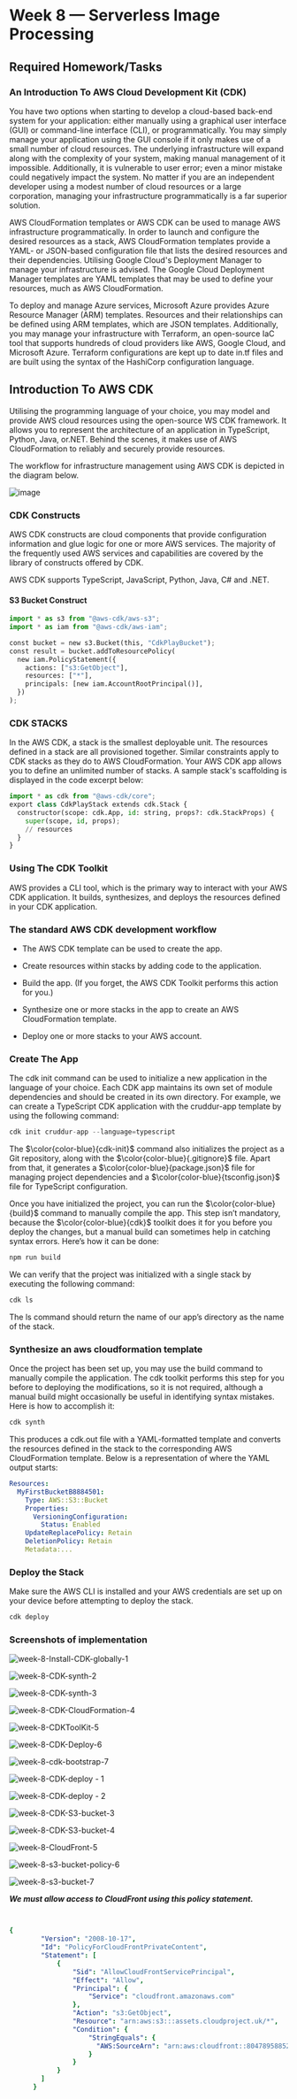 # Week 8 — Serverless Image Processing

## Required Homework/Tasks

### An Introduction To AWS Cloud Development Kit (CDK)

You have two options when starting to develop a cloud-based back-end system for your application: either manually using a graphical user interface (GUI) or command-line interface (CLI), or programmatically. You may simply manage your application using the GUI console if it only makes use of a small number of cloud resources. The underlying infrastructure will expand along with the complexity of your system, making manual management of it impossible. Additionally, it is vulnerable to user error; even a minor mistake could negatively impact the system. No matter if you are an independent developer using a modest number of cloud resources or a large corporation, managing your infrastructure programmatically is a far superior solution.


AWS CloudFormation templates or AWS CDK can be used to manage AWS infrastructure programmatically. In order to launch and configure the desired resources as a stack, AWS CloudFormation templates provide a YAML- or JSON-based configuration file that lists the desired resources and their dependencies. Utilising Google Cloud's Deployment Manager to manage your infrastructure is advised. The Google Cloud Deployment Manager templates are YAML templates that may be used to define your resources, much as AWS CloudFormation.

To deploy and manage Azure services, Microsoft Azure provides Azure Resource Manager (ARM) templates. Resources and their relationships can be defined using ARM templates, which are JSON templates. Additionally, you may manage your infrastructure with Terraform, an open-source IaC tool that supports hundreds of cloud providers like AWS, Google Cloud, and Microsoft Azure. Terraform configurations are kept up to date in.tf files and are built using the syntax of the HashiCorp configuration language.


## Introduction To AWS CDK

Utilising the programming language of your choice, you may model and provide AWS cloud resources using the open-source WS CDK framework. It allows you to represent the architecture of an application in TypeScript, Python, Java, or.NET. Behind the scenes, it makes use of AWS CloudFormation to reliably and securely provide resources.

The workflow for infrastructure management using AWS CDK is depicted in the diagram below.

![image](https://user-images.githubusercontent.com/88502375/234672996-77ad96fc-fffc-41f9-b3e7-b2ceb6bbfd85.png)


### CDK Constructs
AWS CDK constructs are cloud components that provide configuration information and glue logic for one or more AWS services. The majority of the frequently used AWS services and capabilities are covered by the library of constructs offered by CDK. 

AWS CDK supports TypeScript, JavaScript, Python, Java, C# and .NET.

#### S3 Bucket Construct 

```py
import * as s3 from "@aws-cdk/aws-s3";
import * as iam from "@aws-cdk/aws-iam";

const bucket = new s3.Bucket(this, "CdkPlayBucket");
const result = bucket.addToResourcePolicy(
  new iam.PolicyStatement({
    actions: ["s3:GetObject"],
    resources: ["*"],
    principals: [new iam.AccountRootPrincipal()],
  })
);
```

### CDK STACKS
In the AWS CDK, a stack is the smallest deployable unit. The resources defined in a stack are all provisioned together. Similar constraints apply to CDK stacks as they do to AWS CloudFormation. Your AWS CDK app allows you to define an unlimited number of stacks. A sample stack's scaffolding is displayed in the code excerpt below:

```py
import * as cdk from "@aws-cdk/core";
export class CdkPlayStack extends cdk.Stack {
  constructor(scope: cdk.App, id: string, props?: cdk.StackProps) {
    super(scope, id, props);
    // resources
  }
}
```

### Using The CDK Toolkit 

AWS provides a CLI tool, which is the primary way to interact with your AWS CDK application. It builds, synthesizes, and deploys the resources defined in your CDK application.

### The standard AWS CDK development workflow

- The AWS CDK template can be used to create the app.

- Create resources within stacks by adding code to the application.

- Build the app. (If you forget, the AWS CDK Toolkit performs this action for you.)

- Synthesize one or more stacks in the app to create an AWS CloudFormation template.

- Deploy one or more stacks to your AWS account.


### Create The App
The cdk init command can be used to initialize a new application in the language of your choice. Each CDK app maintains its own set of module dependencies and should be created in its own directory. For example, we can create a TypeScript CDK application with the cruddur-app template by using the following command:

```py
cdk init cruddur-app --language=typescript
```

The $\color{color-blue}{cdk-init}$ command also initializes the project as a Git repository, along with the $\color{color-blue}{.gitignore}$ file. Apart from that, it generates a $\color{color-blue}{package.json}$ file for managing project dependencies and a $\color{color-blue}{tsconfig.json}$ file for TypeScript configuration.

Once you have initialized the project, you can run the $\color{color-blue}{build}$ command to manually compile the app. This step isn’t mandatory, because the $\color{color-blue}{cdk}$ toolkit does it for you before you deploy the changes, but a manual build can sometimes help in catching syntax errors. Here’s how it can be done:

```py
npm run build
```

We can verify that the project was initialized with a single stack by executing the following command:

```py
cdk ls
```
The ls command should return the name of our app’s directory as the name of the stack.


### Synthesize an aws cloudformation template

Once the project has been set up, you may use the build command to manually compile the application. The cdk toolkit performs this step for you before to deploying the modifications, so it is not required, although a manual build might occasionally be useful in identifying syntax mistakes. Here is how to accomplish it:

```py
cdk synth
```

This produces a cdk.out file with a YAML-formatted template and converts the resources defined in the stack to the corresponding AWS CloudFormation template. Below is a representation of where the YAML output starts:

```yml
Resources:
  MyFirstBucketB8884501:
    Type: AWS::S3::Bucket
    Properties:
      VersioningConfiguration:
        Status: Enabled
    UpdateReplacePolicy: Retain
    DeletionPolicy: Retain
    Metadata:...
```

### Deploy the Stack

Make sure the AWS CLI is installed and your AWS credentials are set up on your device before attempting to deploy the stack. 

```py
cdk deploy
```

### Screenshots of implementation

![week-8-Install-CDK-globally-1](https://user-images.githubusercontent.com/88502375/234807326-f0742c7c-172c-480e-983d-d64307b97138.jpg)


![week-8-CDK-synth-2](https://user-images.githubusercontent.com/88502375/234807362-c1a3c104-5a08-4a6f-b890-4bf79124601a.jpg)



![week-8-CDK-synth-3](https://user-images.githubusercontent.com/88502375/234807385-8681c2d4-ff84-4ede-98a0-8dca4df1cbc2.jpg)


![week-8-CDK-CloudFormation-4](https://user-images.githubusercontent.com/88502375/234807401-7704c8cb-2b02-4342-b8a3-b3291bfec207.jpg)


![week-8-CDKToolKit-5](https://user-images.githubusercontent.com/88502375/234807419-58085044-32fd-411a-864c-9cb3700d1281.jpg)


![week-8-CDK-Deploy-6](https://user-images.githubusercontent.com/88502375/234807438-3c1e1b68-4114-4608-9193-e183a20e173c.jpg)


![week-8-cdk-bootstrap-7](https://user-images.githubusercontent.com/88502375/234807460-e05e3a1a-f779-4fcc-91de-c813366da409.jpg)


![week-8-CDK-deploy - 1](https://user-images.githubusercontent.com/88502375/235297148-0486b183-e293-45f8-bc7f-a776b0f0f98b.jpg)



![week-8-CDK-deploy - 2](https://user-images.githubusercontent.com/88502375/235297153-f9b60926-a081-40e7-aa77-16aa5b4191c5.jpg)


![week-8-CDK-S3-bucket-3](https://user-images.githubusercontent.com/88502375/235297157-26d29e7e-6909-43e8-b28c-42e12805b79a.jpg)


![week-8-CDK-S3-bucket-4](https://user-images.githubusercontent.com/88502375/235297159-a478083f-ce5e-4123-a42e-009ebe8ef71b.jpg)



![week-8-CloudFront-5](https://user-images.githubusercontent.com/88502375/235297161-291537a7-3596-4918-9f42-c61d6e967f62.jpg)


![week-8-s3-bucket-policy-6](https://user-images.githubusercontent.com/88502375/235297165-c79f677b-4c1a-4c69-b7a0-a8ee0b56f11f.jpg)


![week-8-s3-bucket-7](https://user-images.githubusercontent.com/88502375/235297171-f72e0223-c1f2-4155-9332-52d1025451ff.jpg)


***We must allow access to CloudFront using this policy statement.***

```yml


{
        "Version": "2008-10-17",
        "Id": "PolicyForCloudFrontPrivateContent",
        "Statement": [
            {
                "Sid": "AllowCloudFrontServicePrincipal",
                "Effect": "Allow",
                "Principal": {
                    "Service": "cloudfront.amazonaws.com"
                },
                "Action": "s3:GetObject",
                "Resource": "arn:aws:s3:::assets.cloudproject.uk/*",
                "Condition": {
                    "StringEquals": {
                      "AWS:SourceArn": "arn:aws:cloudfront::804789588521:distribution/EQDLN0KTHJK88"
                    }
                }
            }
        ]
      }
```


